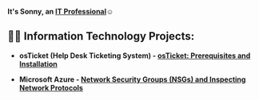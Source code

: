 <b>It's Sonny, an <a href="https://linkedin.com/in/SonnyPeguero">IT Professional</a>☺</h1>

<h2>👨‍💻 Information Technology Projects:</h2>

 - <b>osTicket (Help Desk Ticketing System)</b> - [osTicket: Prerequisites and Installation](https://github.com/SonnyPegueroCC/osticket-prereqs)

 - <b>Microsoft Azure</b> - [Network Security Groups (NSGs) and Inspecting Network Protocols](https://github.com/SonnyPegueroCC/azure-network-protocols)
